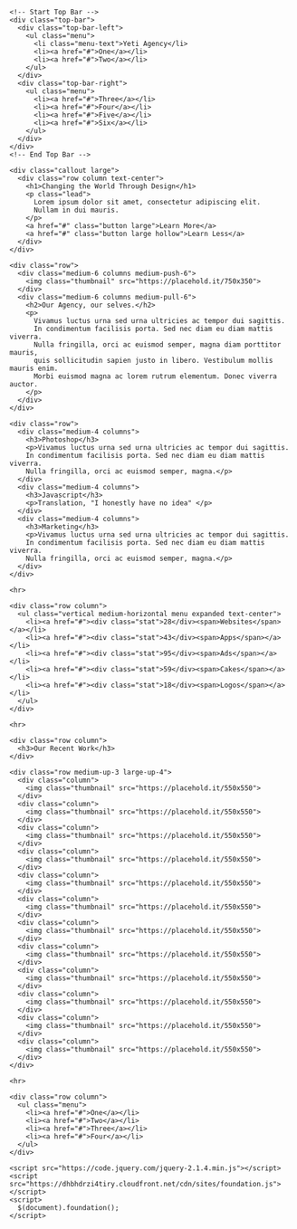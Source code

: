 
<html class="no-js" lang="en">
  <head>
    <meta charset="utf-8" />
    <meta name="viewport" content="width=device-width, initial-scale=1.0" />
    <title>Foundation | Welcome</title>
    <link rel="stylesheet"
      href="https://dhbhdrzi4tiry.cloudfront.net/cdn/sites/foundation.min.css">
  </head>
  <body>

    <!-- Start Top Bar -->
    <div class="top-bar">
      <div class="top-bar-left">
        <ul class="menu">
          <li class="menu-text">Yeti Agency</li>
          <li><a href="#">One</a></li>
          <li><a href="#">Two</a></li>
        </ul>
      </div>
      <div class="top-bar-right">
        <ul class="menu">
          <li><a href="#">Three</a></li>
          <li><a href="#">Four</a></li>
          <li><a href="#">Five</a></li>
          <li><a href="#">Six</a></li>
        </ul>
      </div>
    </div>
    <!-- End Top Bar -->

    <div class="callout large">
      <div class="row column text-center">
        <h1>Changing the World Through Design</h1>
        <p class="lead">
          Lorem ipsum dolor sit amet, consectetur adipiscing elit.
          Nullam in dui mauris.
        </p>
        <a href="#" class="button large">Learn More</a>
        <a href="#" class="button large hollow">Learn Less</a>
      </div>
    </div>

    <div class="row">
      <div class="medium-6 columns medium-push-6">
        <img class="thumbnail" src="https://placehold.it/750x350">
      </div>
      <div class="medium-6 columns medium-pull-6">
        <h2>Our Agency, our selves.</h2>
        <p>
          Vivamus luctus urna sed urna ultricies ac tempor dui sagittis.
          In condimentum facilisis porta. Sed nec diam eu diam mattis viverra.
          Nulla fringilla, orci ac euismod semper, magna diam porttitor mauris,
          quis sollicitudin sapien justo in libero. Vestibulum mollis mauris enim.
          Morbi euismod magna ac lorem rutrum elementum. Donec viverra auctor.
        </p>
      </div>
    </div>

    <div class="row">
      <div class="medium-4 columns">
        <h3>Photoshop</h3>
        <p>Vivamus luctus urna sed urna ultricies ac tempor dui sagittis.
        In condimentum facilisis porta. Sed nec diam eu diam mattis viverra.
        Nulla fringilla, orci ac euismod semper, magna.</p>
      </div>
      <div class="medium-4 columns">
        <h3>Javascript</h3>
        <p>Translation, "I honestly have no idea" </p>
      </div>
      <div class="medium-4 columns">
        <h3>Marketing</h3>
        <p>Vivamus luctus urna sed urna ultricies ac tempor dui sagittis.
        In condimentum facilisis porta. Sed nec diam eu diam mattis viverra.
        Nulla fringilla, orci ac euismod semper, magna.</p>
      </div>
    </div>

    <hr>

    <div class="row column">
      <ul class="vertical medium-horizontal menu expanded text-center">
        <li><a href="#"><div class="stat">28</div><span>Websites</span></a></li>
        <li><a href="#"><div class="stat">43</div><span>Apps</span></a></li>
        <li><a href="#"><div class="stat">95</div><span>Ads</span></a></li>
        <li><a href="#"><div class="stat">59</div><span>Cakes</span></a></li>
        <li><a href="#"><div class="stat">18</div><span>Logos</span></a></li>
      </ul>
    </div>

    <hr>

    <div class="row column">
      <h3>Our Recent Work</h3>
    </div>

    <div class="row medium-up-3 large-up-4">
      <div class="column">
        <img class="thumbnail" src="https://placehold.it/550x550">
      </div>
      <div class="column">
        <img class="thumbnail" src="https://placehold.it/550x550">
      </div>
      <div class="column">
        <img class="thumbnail" src="https://placehold.it/550x550">
      </div>
      <div class="column">
        <img class="thumbnail" src="https://placehold.it/550x550">
      </div>
      <div class="column">
        <img class="thumbnail" src="https://placehold.it/550x550">
      </div>
      <div class="column">
        <img class="thumbnail" src="https://placehold.it/550x550">
      </div>
      <div class="column">
        <img class="thumbnail" src="https://placehold.it/550x550">
      </div>
      <div class="column">
        <img class="thumbnail" src="https://placehold.it/550x550">
      </div>
      <div class="column">
        <img class="thumbnail" src="https://placehold.it/550x550">
      </div>
      <div class="column">
        <img class="thumbnail" src="https://placehold.it/550x550">
      </div>
      <div class="column">
        <img class="thumbnail" src="https://placehold.it/550x550">
      </div>
      <div class="column">
        <img class="thumbnail" src="https://placehold.it/550x550">
      </div>
    </div>

    <hr>

    <div class="row column">
      <ul class="menu">
        <li><a href="#">One</a></li>
        <li><a href="#">Two</a></li>
        <li><a href="#">Three</a></li>
        <li><a href="#">Four</a></li>
      </ul>
    </div>

    <script src="https://code.jquery.com/jquery-2.1.4.min.js"></script>
    <script src="https://dhbhdrzi4tiry.cloudfront.net/cdn/sites/foundation.js">
    </script>
    <script>
      $(document).foundation();
    </script>
  </body>
</html>
